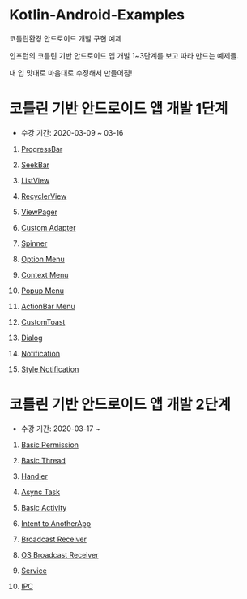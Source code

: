 ﻿# Kotlin-Android-Examples
코틀린환경 안드로이드 개발 구현 예제

인프런의 코틀린 기반 안드로이드 앱 개발 1~3단계를 보고 따라 만드는 예제들.

내 입 맛대로 마음대로 수정해서 만들어짐!

# 코틀린 기반 안드로이드 앱 개발 1단계
- 수강 기간: 2020-03-09 ~ 03-16

1. [ProgressBar](https://github.com/danggai/Kotlin-Android-Examples/tree/master/ProgeassBarExample)

2. [SeekBar](https://github.com/danggai/Kotlin-Android-Examples/tree/master/SeekBarExample)

3. [ListView](https://github.com/danggai/Kotlin-Android-Examples/tree/master/TwoLineListViewExample)

4. [RecyclerView](https://github.com/danggai/Kotlin-Android-Examples/tree/master/RecyclerViewExample2)

5. [ViewPager](https://github.com/danggai/Kotlin-Android-Examples/tree/master/ViewPagerExample)

6. [Custom Adapter](https://github.com/danggai/Kotlin-Android-Examples/tree/master/CustomAdapterExample)

7. [Spinner](https://github.com/danggai/Kotlin-Android-Examples/tree/master/SpinnerExample)

8. [Option Menu](https://github.com/danggai/Kotlin-Android-Examples/tree/master/OptionMenuExample)

9. [Context Menu](https://github.com/danggai/Kotlin-Android-Examples/tree/master/ContextMenuExample)

10. [Popup Menu](https://github.com/danggai/Kotlin-Android-Examples/tree/master/PopUpMenuExample)

11. [ActionBar Menu](https://github.com/danggai/Kotlin-Android-Examples/tree/master/ActionBarExample)

12. [CustomToast](https://github.com/danggai/Kotlin-Android-Examples/tree/master/CustomToastExample)

13. [Dialog](https://github.com/danggai/Kotlin-Android-Examples/tree/master/BasicDialogExample)

14. [Notification](https://github.com/danggai/Kotlin-Android-Examples/tree/master/NotificationExample)

15. [Style Notification](https://github.com/danggai/Kotlin-Android-Examples/tree/master/StyleNotificationExample)


# 코틀린 기반 안드로이드 앱 개발 2단계
- 수강 기간: 2020-03-17 ~ 

1. [Basic Permission](https://github.com/danggai/Kotlin-Android-Examples/tree/master/PermissionExample)

2. [Basic Thread](https://github.com/danggai/Kotlin-Android-Examples/tree/master/ThreadExample)

3. [Handler](https://github.com/danggai/Kotlin-Android-Examples/tree/master/HandlerExample)

4. [Async Task](https://github.com/danggai/Kotlin-Android-Examples/tree/master/AsyncTaskExample)

5. [Basic Activity](https://github.com/danggai/Kotlin-Android-Examples/tree/master/BasicActivityExample)

6. [Intent to AnotherApp](https://github.com/danggai/Kotlin-Android-Examples/tree/master/AnotherAppIntentExample)

7. [Broadcast Receiver](https://github.com/danggai/Kotlin-Android-Examples/tree/master/BroadCastReceiverExample1)

8. [OS Broadcast Receiver](https://github.com/danggai/Kotlin-Android-Examples/tree/master/OSReceiverExample)

9. [Service](https://github.com/danggai/Kotlin-Android-Examples/tree/master/ServiceExample)

10. [IPC](https://github.com/danggai/Kotlin-Android-Examples/tree/master/IPCExample)